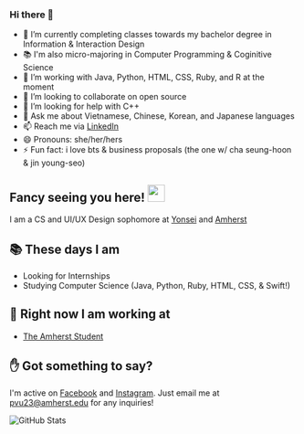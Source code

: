 ### Hi there 👋

- 🔭 I’m currently completing classes towards my bachelor degree in Information & Interaction Design 
- 📚 I'm also micro-majoring in Computer Programming & Coginitive Science
- 🌱 I’m working with Java, Python, HTML, CSS, Ruby, and R at the moment
- 👯 I’m looking to collaborate on open source
- 🤔 I’m looking for help with C++
- 💬 Ask me about Vietnamese, Chinese, Korean, and Japanese languages
- 📫 Reach me via [LinkedIn](https://www.linkedin.com/in/phovu/)
- 😄 Pronouns: she/her/hers
- ⚡ Fun fact: i love bts & business proposals (the one w/ cha seung-hoon & jin young-seo)

## Fancy seeing you here! <img src="https://media4.giphy.com/media/3oEjI4sFlp73fvEYgw/200.gif" width="30px">

I am a CS and UI/UX Design sophomore at [Yonsei](https://www.yonsei.ac.kr/) and [Amherst](https://www.amherst.edu/)

## 📚 These days I am

- Looking for Internships
- Studying Computer Science (Java, Python, Ruby, HTML, CSS, & Swift!)

## 🚀 Right now I am working at

- [The Amherst Student](https://amherststudent.com/)


## ✋ Got something to say?

I'm active on [Facebook](https://www.facebook.com/pvu23/) and [Instagram](https://www.instagram.com/photvu).
Just email me at pvu23@amherst.edu for any inquiries!









![GitHub Stats](https://github-readme-stats.vercel.app/api?username=phovu&theme=radical)
